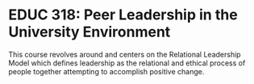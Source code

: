 # EDUC 318: Peer Leadership in the University Environment

This course revolves around and centers on the Relational Leadership Model which defines leadership as the relational and ethical process of people together attempting to accomplish positive change.